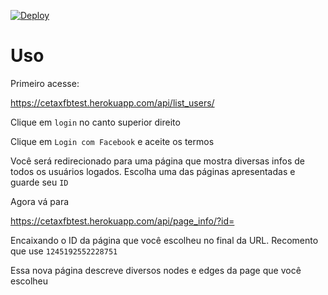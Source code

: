 [![Deploy](https://www.herokucdn.com/deploy/button.svg)](https://heroku.com/deploy)

# Uso
Primeiro acesse:

https://cetaxfbtest.herokuapp.com/api/list_users/

Clique em `login` no canto superior direito

Clique em `Login com Facebook` e aceite os termos

Você será redirecionado para uma página que mostra diversas infos de todos os usuários logados. Escolha uma das páginas apresentadas e guarde seu `ID`

Agora vá para

https://cetaxfbtest.herokuapp.com/api/page_info/?id=

Encaixando o ID da página que você escolheu no final da URL. Recomento que use `1245192552228751`

Essa nova página descreve diversos nodes e edges da page que você escolheu
